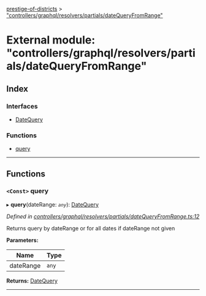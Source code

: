 [prestige-of-districts](../README.md) > ["controllers/graphql/resolvers/partials/dateQueryFromRange"](../modules/_controllers_graphql_resolvers_partials_datequeryfromrange_.md)

# External module: "controllers/graphql/resolvers/partials/dateQueryFromRange"

## Index

### Interfaces

* [DateQuery](../interfaces/_controllers_graphql_resolvers_partials_datequeryfromrange_.datequery.md)

### Functions

* [query](_controllers_graphql_resolvers_partials_datequeryfromrange_.md#query)

---

## Functions

<a id="query"></a>

### `<Const>` query

▸ **query**(dateRange: *`any`*): [DateQuery](../interfaces/_controllers_graphql_resolvers_partials_datequeryfromrange_.datequery.md)

*Defined in [controllers/graphql/resolvers/partials/dateQueryFromRange.ts:12](https://github.com/YarosJ/prestige-of-districts/blob/828e334/controllers/graphql/resolvers/partials/dateQueryFromRange.ts#L12)*

Returns query by dateRange or for all dates if dateRange not given

**Parameters:**

| Name | Type |
| ------ | ------ |
| dateRange | `any` |

**Returns:** [DateQuery](../interfaces/_controllers_graphql_resolvers_partials_datequeryfromrange_.datequery.md)

___


